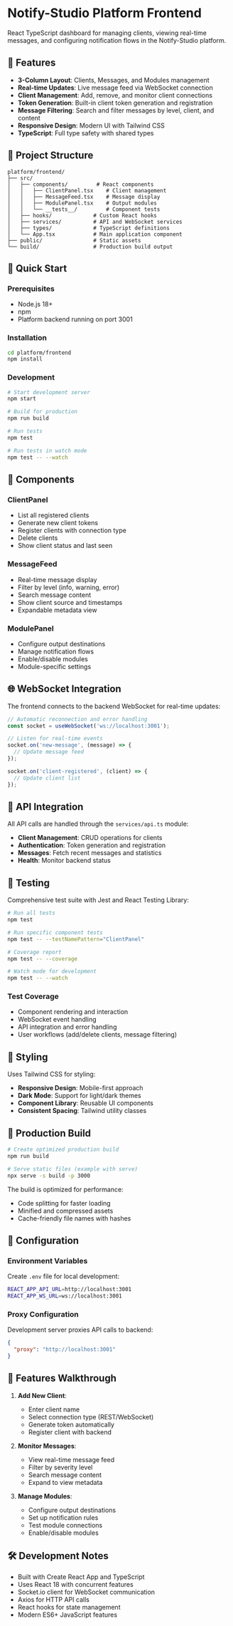 # Notify-Studio Platform Frontend

React TypeScript dashboard for managing clients, viewing real-time messages, and configuring notification flows in the Notify-Studio platform.

## 🚀 Features

- **3-Column Layout**: Clients, Messages, and Modules management
- **Real-time Updates**: Live message feed via WebSocket connection
- **Client Management**: Add, remove, and monitor client connections
- **Token Generation**: Built-in client token generation and registration
- **Message Filtering**: Search and filter messages by level, client, and content
- **Responsive Design**: Modern UI with Tailwind CSS
- **TypeScript**: Full type safety with shared types

## 📁 Project Structure

```
platform/frontend/
├── src/
│   ├── components/         # React components
│   │   ├── ClientPanel.tsx    # Client management
│   │   ├── MessageFeed.tsx    # Message display
│   │   ├── ModulePanel.tsx    # Output modules
│   │   └── __tests__/         # Component tests
│   ├── hooks/             # Custom React hooks
│   ├── services/          # API and WebSocket services
│   ├── types/             # TypeScript definitions
│   └── App.tsx            # Main application component
├── public/                # Static assets
└── build/                 # Production build output
```

## 🏁 Quick Start

### Prerequisites

- Node.js 18+
- npm
- Platform backend running on port 3001

### Installation

```bash
cd platform/frontend
npm install
```

### Development

```bash
# Start development server
npm start

# Build for production
npm run build

# Run tests
npm test

# Run tests in watch mode
npm test -- --watch
```

## 🎨 Components

### ClientPanel
- List all registered clients
- Generate new client tokens
- Register clients with connection type
- Delete clients
- Show client status and last seen

### MessageFeed
- Real-time message display
- Filter by level (info, warning, error)
- Search message content
- Show client source and timestamps
- Expandable metadata view

### ModulePanel
- Configure output destinations
- Manage notification flows
- Enable/disable modules
- Module-specific settings

## 🌐 WebSocket Integration

The frontend connects to the backend WebSocket for real-time updates:

```typescript
// Automatic reconnection and error handling
const socket = useWebSocket('ws://localhost:3001');

// Listen for real-time events
socket.on('new-message', (message) => {
  // Update message feed
});

socket.on('client-registered', (client) => {
  // Update client list
});
```

## 🔌 API Integration

All API calls are handled through the `services/api.ts` module:

- **Client Management**: CRUD operations for clients
- **Authentication**: Token generation and registration
- **Messages**: Fetch recent messages and statistics
- **Health**: Monitor backend status

## 🧪 Testing

Comprehensive test suite with Jest and React Testing Library:

```bash
# Run all tests
npm test

# Run specific component tests
npm test -- --testNamePattern="ClientPanel"

# Coverage report
npm test -- --coverage

# Watch mode for development
npm test -- --watch
```

### Test Coverage
- Component rendering and interaction
- WebSocket event handling
- API integration and error handling
- User workflows (add/delete clients, message filtering)

## 🎨 Styling

Uses Tailwind CSS for styling:

- **Responsive Design**: Mobile-first approach
- **Dark Mode**: Support for light/dark themes
- **Component Library**: Reusable UI components
- **Consistent Spacing**: Tailwind utility classes

## 🚀 Production Build

```bash
# Create optimized production build
npm run build

# Serve static files (example with serve)
npx serve -s build -p 3000
```

The build is optimized for performance:
- Code splitting for faster loading
- Minified and compressed assets
- Cache-friendly file names with hashes

## 🔧 Configuration

### Environment Variables

Create `.env` file for local development:

```bash
REACT_APP_API_URL=http://localhost:3001
REACT_APP_WS_URL=ws://localhost:3001
```

### Proxy Configuration

Development server proxies API calls to backend:

```json
{
  "proxy": "http://localhost:3001"
}
```

## 📱 Features Walkthrough

1. **Add New Client**:
   - Enter client name
   - Select connection type (REST/WebSocket)
   - Generate token automatically
   - Register client with backend

2. **Monitor Messages**:
   - View real-time message feed
   - Filter by severity level
   - Search message content
   - Expand to view metadata

3. **Manage Modules**:
   - Configure output destinations
   - Set up notification rules
   - Test module connections
   - Enable/disable modules

## 🛠️ Development Notes

- Built with Create React App and TypeScript
- Uses React 18 with concurrent features
- Socket.io client for WebSocket communication
- Axios for HTTP API calls
- React hooks for state management
- Modern ES6+ JavaScript features
